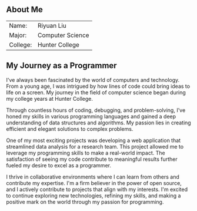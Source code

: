 ## About Me

<table>
  <tr>
    <td>Name:</td>
    <td>Riyuan Liu</td>
  </tr>
  <tr>
    <td>Major:</td>
    <td>Computer Science</td>
  </tr>
  <tr>
    <td>College:</td>
    <td>Hunter College</td>
  </tr>
</table>

## My Journey as a Programmer

I've always been fascinated by the world of computers and technology. From a young age, I was intrigued by how lines of code could bring ideas to life on a screen. My journey in the field of computer science began during my college years at Hunter College.

Through countless hours of coding, debugging, and problem-solving, I've honed my skills in various programming languages and gained a deep understanding of data structures and algorithms. My passion lies in creating efficient and elegant solutions to complex problems.

One of my most exciting projects was developing a web application that streamlined data analysis for a research team. This project allowed me to leverage my programming skills to make a real-world impact. The satisfaction of seeing my code contribute to meaningful results further fueled my desire to excel as a programmer.

I thrive in collaborative environments where I can learn from others and contribute my expertise. I'm a firm believer in the power of open source, and I actively contribute to projects that align with my interests. I'm excited to continue exploring new technologies, refining my skills, and making a positive mark on the world through my passion for programming.
